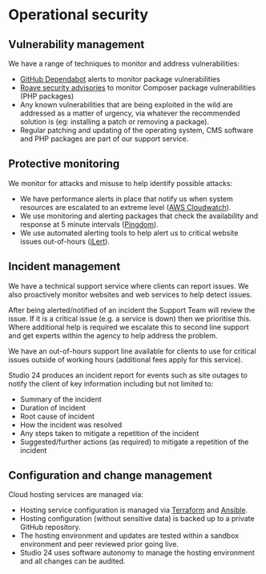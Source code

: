 # Operational security

## Vulnerability management

We have a range of techniques to monitor and address vulnerabilities:

* [GitHub Dependabot](https://docs.github.com/en/code-security/dependabot/working-with-dependabot) alerts to monitor package vulnerabilities
* [Roave security advisories](https://github.com/Roave/SecurityAdvisories) to monitor Composer package vulnerabilities (PHP packages)
* Any known vulnerabilities that are being exploited in the wild are addressed as a matter of urgency, via whatever the recommended solution is (eg: installing a patch or removing a package).
* Regular patching and updating of the operating system, CMS software and PHP packages are part of our support service.

## Protective monitoring

We monitor for attacks and misuse to help identify possible attacks:

* We have performance alerts in place that notify us when system resources are escalated to an extreme level ([AWS Cloudwatch](https://aws.amazon.com/cloudwatch/)).
* We use monitoring and alerting packages that check the availability and response at 5 minute intervals ([Pingdom](https://www.pingdom.com/)).
* We use automated alerting tools to help alert us to critical website issues out-of-hours ([iLert](https://www.ilert.com/)).

## Incident management

We have a technical support service where clients can report issues. We also proactively monitor websites and web services to help detect issues.

After being alerted/notified of an incident the Support Team will review the issue. If it is a critical issue (e.g. a service is down) then we prioritise this. Where additional help is required we escalate this to second line support and get experts within the agency to help address the problem.

We have an out-of-hours support line available for clients to use for critical issues outside of working hours (additional fees apply for this service).

Studio 24 produces an incident report for events such as site outages to notify the client of key information including but not limited to:

* Summary of the incident 
* Duration of incident
* Root cause of incident 
* How the incident was resolved 
* Any steps taken to mitigate a repetition of the incident 
* Suggested/further actions (as required) to mitigate a repetition of the incident

## Configuration and change management

Cloud hosting services are managed via:

* Hosting service configuration is managed via [Terraform](https://www.terraform.io/) and [Ansible](https://www.ansible.com/). 
* Hosting configuration (without sensitive data) is backed up to a private GitHub repository.
* The hosting environment and updates are tested within a sandbox environment and peer reviewed prior going live. 
* Studio 24 uses software autonomy to manage the hosting environment and all changes can be audited.
